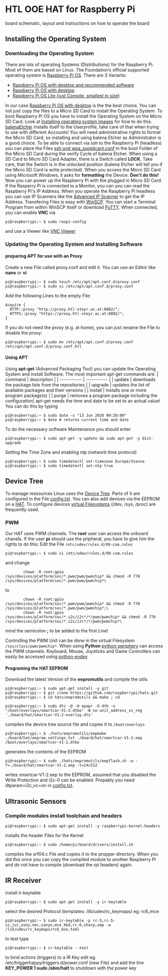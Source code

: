 # HTL OOE HAT for Raspberry Pi
board schematic, layout and instructions on how to operate the board

## Installing the Operating System

### Downloading the Operating System
There are lots of operating Systems (Distributions) for the Raspberry Pi. Most of them are based on Linux.
The Foundation’s official supported operating system is [Raspberry Pi OS](https://www.raspberrypi.org/downloads/raspberry-pi-os/ "Raspberry Pi OS").
There are 3 Variants:
  * [Raspberry Pi OS with desktop and recommended software](https://downloads.raspberrypi.org/raspios_full_armhf_latest "Raspberry Pi OS full")
  * [Raspberry Pi OS with desktop](https://downloads.raspberrypi.org/raspios_armhf_latest "Raspberry Pi OS with Desktop")
  * [Raspberry Pi OS Lite (just Console, smallest in size)](hhttps://downloads.raspberrypi.org/raspios_lite_armhf_latest "Raspberry Pi OS Lite")

In our case [Raspberry Pi OS with desktop](https://downloads.raspberrypi.org/raspios_armhf_latest "Raspberry Pi OS with Desktop") is the the best choice.
You can not just copy the files to a Micro SD Card to install the Operating System. To boot Raspberry Pi OS you have to install the Operating System on the Micro SD Card.
Look at [Installing operating system images](https://www.raspberrypi.org/documentation/installation/installing-images/README.md "Installing operating system images") for how to do this. [balenaEtcher](https://www.balena.io/etcher/ "balena Etcher") installs itself to the Userprofile, take care of that when trying to use with different Accounts!
You will need administrative rights to format the Micro SD Card, so installing and using balena Etcher as Administrator is a good choice.
To be able to connect via ssh to the Raspberry Pi (headless) you can place the Files [ssh und wpa_supplicant.conf](https://www.raspberrypi.org/documentation/configuration/boot_folder.md "ssh und wpa_supplicant.conf") in the boot Folder of the Micro SD Card during the verify Cycle of  balena Etcher.
When using a SD Card to Micro SD Card Adapter, there is a Switch called **LOCK**. Take care, that the Switch is in the unlocked position (balena Etcher will tell you if the Micro SD Card is write protected).
When you access the Micro SD Card using Microsoft Windows, it asks for **formatting** the Device. **Don't do this!**
Now you can power up the Raspberry Pi with the plugged in Micro SD Card. If the Rasperry Pi is connected to a Monitor, you can you can read the Raspberry Pi's IP Address.
When you operate the Raspberry Pi headless you can use IP Scanners like the [Advanced IP Scanner](https://www.advanced-ip-scanner.com/ "Advanced IP Scanner") to get the IP Address.
Transfering Files is easy with [WinSCP](https://winscp.net/eng/download.php "WinSCP"). You can start a Terminal Program from within WinSCP itself or download [PuTTY](https://www.chiark.greenend.org.uk/~sgtatham/putty/latest.html "PuTTY").
When connected, you can enable **VNC** via
```console
pi@raspberrypi:~ $ sudo raspi-config
```
and use a Viewer like [VNC Viewer](https://www.realvnc.com/en/connect/download/viewer/ "VNC Viewer")

### Updating the Operating System and Installing Software

#### preparing APT for use with an Proxy
Create a new File called proxy.conf and edit it. You can use an Editor like **nano** or **vi**
```console
pi@raspberrypi:~ $ sudo touch /etc/apt/apt.conf.d/proxy.conf
pi@raspberrypi:~ $ sudo vi /etc/apt/apt.conf.d/proxy.conf
```
Add the following Lines to the empty File:
```code
Acquire {
  HTTP::proxy "http://proxy.htl-steyr.ac.at:8082/";
  HTTPS::proxy "https://proxy.htl-steyr.ac.at:8082/";
}
```
If you do not need the proxy (e.g. at home), you can just rename the File to disable the proxy:
```console
pi@raspberrypi:~ $ sudo mv /etc/apt/apt.conf.d/proxy.conf /etc/apt/apt.conf.d/proxy.conf.htl
```
#### Using APT
Using **apt-get** (Advanced Packaging Tool) you can update the Operating System and install Software.
The most important apt-get commands are:
| command | description |
| ----------- | ----------- |
| update | downloads the package lists from the repositories |
| upgrade | updates the list of available packages and their versions |
| install | installs one or more program package(s) |
| purge | removes a program package including the configuration|
apt-get needs the time and date to be set to an actual value! You can do this by typing
```console
pi@raspberrypi:~ $ sudo date -s "13 Jun 2020 09:20:00"
pi@raspberrypi:~ $ date # returns current time and date
```
To do the necessary software Maintenance you should enter
```console
pi@raspberrypi:~ $ sudo apt-get -y update && sudo apt-get -y dist-upgrade
```
Setting the Time Zone and enabling ntp (network time protocol)
```console
pi@raspberrypi:~ $ sudo timedatectl set-timezone Europe/Vienna
pi@raspberrypi:~ $ sudo timedatectl set-ntp true
```

## Device Tree
To manage ressources Linux uses the [Device Tree](https://www.raspberrypi.org/documentation/configuration/device-tree.md "Device Tree"). Parts of it are configured in the File [config.txt](https://www.raspberrypi.org/documentation/configuration/config-txt/README.md "config.txt").
You can also add devices via the EEPROM on a [HAT](https://github.com/raspberrypi/hats "HAT").
To configure devices [virtual Filesystems](https://en.wikipedia.org/wiki/Virtual_file_system "virtual Filesystems") (/dev, /sys, /proc) are frequently used.
### PWM
Our HAT uses PWM channels. The **root** user can access the onboard chanels.
If the user **pi** should use the pripheral, you have to give him the rights to do this:
Edit the File `/etc/udev/rules.d/99-com.rules`
```console
pi@raspberrypi:~ $ sudo vi /etc/udev/rules.d/99-com.rules
```
and change
```code
        chown -R root:gpio /sys/devices/platform/soc/*.pwm/pwm/pwmchip* && chmod -R 770 /sys/devices/platform/soc/*.pwm/pwm/pwmchip*\
```
to
```code
        chown -R root:gpio /sys/devices/platform/soc/*.pwm/pwm/pwmchip* && chmod -R 770 /sys/devices/platform/soc/*.pwm/pwm/pwmchip*;\
        chown -R root:gpio /sys/devices/platform/soc/*.i2c/i2c*/*/pwm/pwmchip* && chmod -R 770 /sys/devices/platform/soc/*.i2c/i2c*/*/pwm/pwmchip*\
```
mind the semicolon **;** to be added to the first Line!

Controlling the PWM Unit can be done in the virtual Filesystem `/sys/class/pwm/pwmchip*`.
When using **Python** [python-periphery](https://python-periphery.readthedocs.io/ "python-periphery") can access the PWM channels.
Keyboard, Mouse, Joysticks and Game Controllers can easily be accessed using [python-evdev](https://python-evdev.readthedocs.io/ "python-evdev")
#### Programing the HAT EEPROM
Download the latest Version of the **eepromutils** and compile the utils
```console
pi@raspberrypi:~ $ sudo apt-get install -y git
pi@raspberrypi:~ $ git clone https://github.com/raspberrypi/hats.git
pi@raspberrypi:~ $ cd hats/eepromutils && make ; cd
```
```console
pi@raspberrypi:~ $ sudo dtc -@ -H epapr -O dtb -o "/boot/overlays/smartcar-V1-2.dtbo" -W no-unit_address_vs_reg './board/hat/smartcar-V1-2-overlay.dts'
```
compiles the device tree source file and copies it to `/boot/overlays`
```console
pi@raspberrypi:~ $ ./hats/eepromutils/eepmake ./board/hat/eeprom_settings.txt ./board/hat/smartcar-V1-2.eep /boot/overlays/smartcar-V1-2.dtbo
```
generates the contents of the EEPROM
```console
pi@raspberrypi:~ $ sudo ./hats/eepromutils/eepflash.sh -w -f=./board/hat/smartcar-V1-2.eep -t=24c512
```
writes smartcar-V1-2.eep to the EEPROM, assumed that you disabled the Write Protection and i2c-0 can be enabled. Propably you need dtparam=i2c_vc=on in [config.txt](https://www.raspberrypi.org/documentation/configuration/config-txt/README.md "config.txt").
## Ultrasonic Sensors
### Compile modules install toolchain and headers
```console
pi@raspberrypi:~ $ sudo apt-get install -y raspberrypi-kernel-headers
```
installs the header Files for the Kernel
```console
pi@raspberrypi:~ $ sudo /home/pi/board/drivers/install.sh
```
compiles the srf04.c File and copies it to the propper directory. When you did this once you can copy the compiled module to another Raspberry Pi and do not have to compile (download the rpi headers) again.
## IR Receiver
install ir-keytable
```console
pi@raspberrypi:~ $ sudo apt-get install -y ir-keytable
```
select the desired Protocol (templates: /lib/udev/rc_keymaps) eg: rc6_mce
```console
pi@raspberrypi:~ $ sudo ir-keytable -p rc-5,rc-5-sz,jvc,sony,nec,sanyo,mce_kbd,rc-6,sharp,xmp -w /lib/udev/rc_keymaps/rc6_mce.toml
```
to test type
```console
pi@raspberrypi:~ $ ir-keytable --test
```
to bind actions (triggers) to a IR Key edit eg. /etc/triggerhappy/triggers.d/power.conf (new File)
and add the line **KEY_POWER		1	sudo /sbin/halt** to shutdown with the power key
